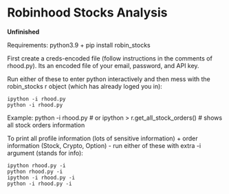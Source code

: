 # Robinhood Stocks Analysis

**Unfinished**

Requirements: python3.9 + pip install robin_stocks

First create a creds-encoded file (follow instructions in the comments of rhood.py). Its an encoded file of your email, password, and API key.

Run either of these to enter python interactively and then mess with the robin_stocks r object (which has already loged you in):

    ipython -i rhood.py
    python -i rhood.py

Example:
     python -i rhood.py           # or ipython
     > r.get_all_stock_orders()   # shows all stock orders information

To print all profile information (lots of sensitive information) + order information (Stock, Crypto, Option) - run either of these with extra -i argument (stands for info):

    ipython rhood.py -i
    python rhood.py -i
    ipython -i rhood.py -i
    python -i rhood.py -i
